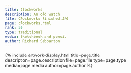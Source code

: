 ```yaml
---
title: Clockworks
description: An old watch
file: Clockworks Finished.JPG
page: clockworks.html
rank: 50
type: traditional
media: Sketchbook and pencil
author: Richard Sabbarton
---
```




{% include artwork-display.html title=page.title description=page.description file=page.file type=page.type media=page.media author=page.author %}